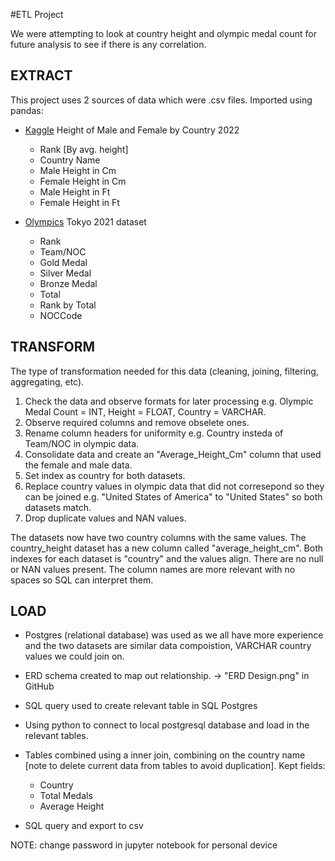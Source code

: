 #ETL Project

We were attempting to look at country height and olympic medal count for future analysis to see if there is any correlation. 


## EXTRACT

This  project uses 2 sources of data which were .csv files. Imported using pandas:

* [Kaggle](https://www.kaggle.com/majyhain/height-of-male-and-female-by-country-2022)
Height of Male and Female by Country 2022
	- Rank [By avg. height]
	- Country Name
	- Male Height in Cm
	- Female Height in Cm
	- Male Height in Ft
	- Female Height in Ft

* [Olympics](https://olympics.com/beijing-2022/olympic-games/en/results/all-sports/medal-standings.htm)
Tokyo 2021 dataset	
	- Rank
	- Team/NOC
	- Gold Medal
	- Silver Medal
	- Bronze Medal
	- Total
	- Rank by Total
	- NOCCode

## TRANSFORM

The type of transformation needed for this data (cleaning, joining, filtering, aggregating, etc).

1. Check the data and observe formats for later processing e.g. Olympic Medal Count = INT, Height = FLOAT, Country = VARCHAR.
2. Observe required columns and remove obselete ones.
3. Rename column headers for uniformity e.g. Country insteda of Team/NOC in olympic data.
4. Consolidate data and create an "Average_Height_Cm" column that used the female and male data.
5. Set index as country for both datasets.
6. Replace country values in olympic data that did not corresepond so they can be joined e.g. "United States of America" to "United States" so both datasets match.
7. Drop duplicate values and NAN values.

The datasets now have two country columns with the same values. 
The country_height dataset has a new column called "average_height_cm". 
Both indexes for each dataset is "country" and the values align. 
There are no null or NAN values present. 
The column names are more relevant with no spaces so SQL can interpret them.


## LOAD

* Postgres (relational database) was used as we all have more experience and the two datasets are similar data compoistion, VARCHAR country values we could join on.

* ERD schema created to map out relationship. -> "ERD Design.png" in GitHub


* SQL query used to create relevant table in SQL Postgres

* Using python to connect to local postgresql database and load in the relevant tables.

* Tables combined using a inner join, combining on the country name [note to delete current data from tables to avoid duplication]. Kept fields:
	- Country
	- Total Medals
	- Average Height

* SQL query and export to csv


NOTE: change password in jupyter notebook for personal device